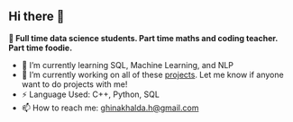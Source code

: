 ## Hi there 👋

**🔭 Full time data science students. Part time maths and coding teacher. Part time foodie.**
- 🌱 I’m currently learning SQL, Machine Learning, and NLP
- 🔭 I’m currently working on all of these [projects](https://medium.com/coders-camp/230-machine-learning-projects-with-python-5d0c7abf8265). Let me know if anyone want to do projects with me!
- ⚡ Language Used: C++, Python, SQL
- 📫 How to reach me: ghinakhalda.h@gmail.com

<!--
**ghinakhalda/ghinakhalda** is a ✨ _special_ ✨ repository because its `README.md` (this file) appears on your GitHub profile.

Here are some ideas to get you started:

- 🔭 I’m currently working on ...
- 🌱 I’m currently learning ...
- 👯 I’m looking to collaborate on ...
- 🤔 I’m looking for help with ...
- 💬 Ask me about ...
- 📫 How to reach me: ...
- 😄 Pronouns: ...
- ⚡ Fun fact: ...
-->
